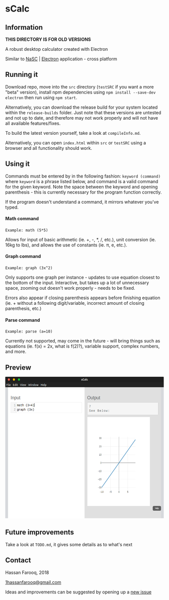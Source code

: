 # sCalc


## Information
<b> THIS DIRECTORY IS FOR OLD VERSIONS </b>

A robust desktop calculator created with Electron

Similar to [NaSC](https://github.com/parnold-x/nasc) | [Electron](https://github.com/electron/electron) application - cross platform


## Running it
Download repo, move into the `src` directory (`testSRC` if you want a more "beta" version), install npm dependencies using `npm install --save-dev electron` then run using `npm start`.

Alternatively, you can download the release build for your system located within the `release-builds` folder. Just note that these versions are untested and not up to date, and therefore may not work properly and will not have all available features/fixes.

To build the latest version yourself, take a look at `compileInfo.md`.

Alternatively, you can open `index.html` within `src` or `testSRC` using a browser and all functionality should work.


## Using it
Commands must be entered by in the following fashion: `keyword (command)` where `keyword` is a phrase listed below, and command is a valid command for the given keyword. Note the space between the keyword and opening parenthesis  - this is currently necessary for the program function correctly.

If the program doesn't understand a command, it mirrors whatever you've typed.


#### Math command
`Example: math (5*5)`

Allows for input of basic arithmetic (ie. +, -, *, /, etc.), unit conversion (ie. 16kg to lbs), and allows the use of constants (ie. π, e, etc.).

#### Graph command
`Example: graph (3x^2)`

Only supports one graph per instance - updates to use equation closest to the bottom of the input. Interactive, but takes up a lot of unnecessary space, zooming out doesn't work properly - needs to be fixed.

Errors also appear if closing parenthesis appears before finishing equation (ie. + without a following digit/variable, incorrect amount of closing parenthesis, etc.)

#### Parse command
`Example: parse (a=10)`

Currently not supported, may come in the future - will bring things such as equations (ie. f(x) = 2x, what is f(2)?), variable support, complex numbers, and more.


## Preview

<img src="screenshots/screenshot-V7.png" alt="screenshot" height="450"><br>

## Future improvements
Take a look at `TODO.md`, it gives some details as to what's next


## Contact
Hassan Farooq, 2018

1hassanfarooq@gmail.com

Ideas and improvements can be suggested by opening up a [new issue](https://github.com/s-hfarooq/sCalc/issues/new)
